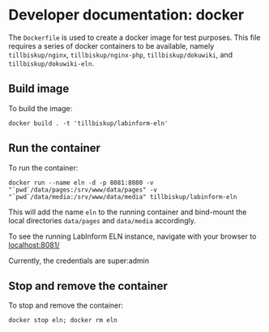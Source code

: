 # Developer documentation: docker

The `Dockerfile` is used to create a docker image for test purposes. This file requires a series of docker containers to be available, namely `tillbiskup/nginx`, `tillbiskup/nginx-php`, `tillbiskup/dokuwiki`, and
`tillbiskup/dokuwiki-eln`.

## Build image

To build the image:

    docker build . -t 'tillbiskup/labinform-eln'

## Run the container

To run the container:

    docker run --name eln -d -p 8081:8080 -v "`pwd`/data/pages:/srv/www/data/pages" -v "`pwd`/data/media:/srv/www/data/media" tillbiskup/labinform-eln

This will add the name `eln` to the running container and bind-mount the local directories `data/pages` and `data/media` accordingly.

To see the running LabInform ELN instance, navigate with your browser to [localhost:8081/](localhost:8081/)

Currently, the credentials are super:admin


## Stop and remove the container

To stop and remove the container:

    docker stop eln; docker rm eln
